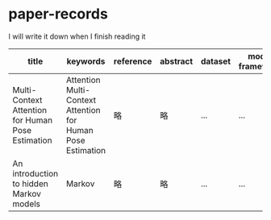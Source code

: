 # paper-records
I will write it down when I finish reading it

|title|keywords|reference|abstract|dataset|model framework|conclusion|
|-|-|-|-|-|-|-|
|Multi-Context Attention for Human Pose Estimation|Attention Multi-Context Attention for Human Pose Estimation|略|略|...|...|...|...|
|An introduction to hidden Markov models|Markov|略|略|...|...|...|...|
